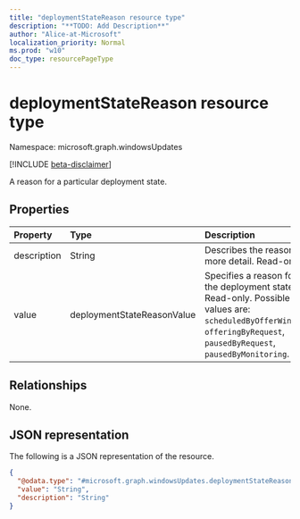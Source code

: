 ```yaml
---
title: "deploymentStateReason resource type"
description: "**TODO: Add Description**"
author: "Alice-at-Microsoft"
localization_priority: Normal
ms.prod: "w10"
doc_type: resourcePageType
---
```


# deploymentStateReason resource type

Namespace: microsoft.graph.windowsUpdates

[!INCLUDE [beta-disclaimer](../../includes/beta-disclaimer.md)]

A reason for a particular deployment state.

## Properties
|Property|Type|Description|
|:---|:---|:---|
|description|String|Describes the reason in more detail. Read-only.|
|value|deploymentStateReasonValue|Specifies a reason for the deployment state. Read-only. Possible values are: `scheduledByOfferWindow`, `offeringByRequest`, `pausedByRequest`, `pausedByMonitoring`.|

## Relationships
None.

## JSON representation
The following is a JSON representation of the resource.
<!-- {
  "blockType": "resource",
  "@odata.type": "microsoft.graph.windowsUpdates.deploymentStateReason"
}
-->
``` json
{
  "@odata.type": "#microsoft.graph.windowsUpdates.deploymentStateReason",
  "value": "String",
  "description": "String"
}
```

